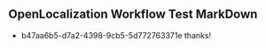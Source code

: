 ## OpenLocalization Workflow Test MarkDown
* b47aa6b5-d7a2-4398-9cb5-5d772763371e thanks!

<!--HONumber=Aug16_HO1-->


